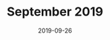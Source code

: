 ---
title:  "September 2019"
date:   2019-09-26
meetup_id: "264804556" 
meetup_url: "https://www.meetup.com/CocoaHeads-Montreal/events/264804556/"
speakers:
  - name: "Olivier Collet"
    title: "Propagating events on iOS"
    twitter: ocollet
    slides_url: "https://speakerdeck.com/ocollet/so-long-flow-controller"
  - name: "Luc-Olivier Dumais-Blais"
    title: "Bye Bye HockeyApp 👋"
    twitter: lucconouche
    slides_url: "https://cocoaheadsmontreal.s3.amazonaws.com/2019-09-26/Bye Bye HockeyApp.pdf"
---